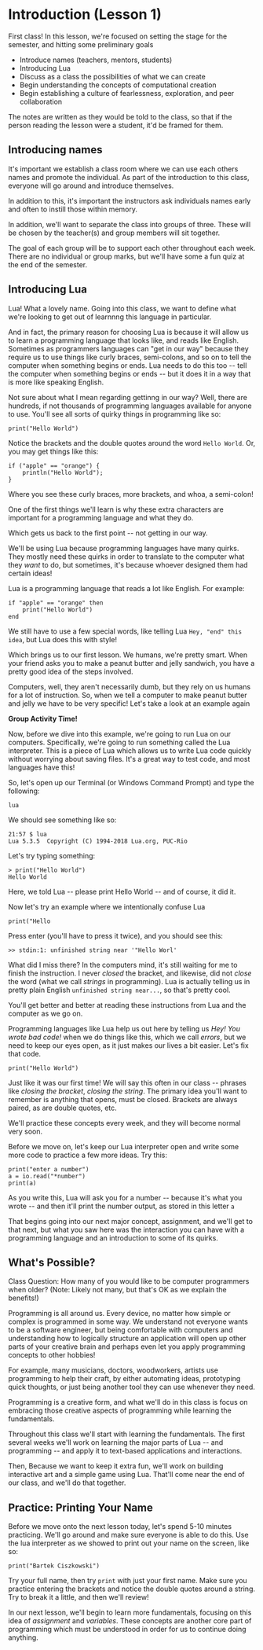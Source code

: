 # Introduction (Lesson 1)

First class! In this lesson, we're focused on setting the stage for the
semester, and hitting some preliminary goals

* Introduce names (teachers, mentors, students)
* Introducing Lua
* Discuss as a class the possibilities of what we can create
* Begin understanding the concepts of computational creation
* Begin establishing a culture of fearlessness, exploration, and peer collaboration

The notes are written as they would be told to the class, so that if the person
reading the lesson were a student, it'd be framed for them.

## Introducing names

It's important we establish a class room where we can use each others names and
promote the individual. As part of the introduction to this class, everyone will
go around and introduce themselves.

In addition to this, it's important the instructors ask individuals names early
and often to instill those within memory.

In addition, we'll want to separate the class into groups of three. These will
be chosen by the teacher(s) and group members will sit together.

The goal of each group will be to support each other throughout each week. There
are no individual or group marks, but we'll have some a fun quiz at the end of
the semester.

## Introducing Lua

Lua! What a lovely name. Going into this class, we want to define what we're
looking to get out of learnnng this language in particular.

And in fact, the primary reason for choosing Lua is because it will allow us to
learn a programming language that looks like, and reads like English. Sometimes
as programmers languages can "get in our way" because they require us to use
things like curly braces, semi-colons, and so on to tell the computer when
something begins or ends. Lua needs to do this too -- tell the computer when
something begins or ends -- but it does it in a way that is more like speaking
English.

Not sure about what I mean regarding gettinng in our way?  Well, there
are hundreds, if not thousands of programming languages available for
anyone to use. You'll see all sorts of quirky things in programming like so:

    print("Hello World")

Notice the brackets and the double quotes around the word `Hello World`. Or, you
may get things like this:

    if ("apple" == "orange") {
        println("Hello World");
    }

Where you see these curly braces, more brackets, and whoa, a semi-colon!

One of the first things we'll learn is why these extra characters are important
for a programming language and what they do.

Which gets us back to the first point -- not getting in our way.

We'll be using Lua because programming languages have many quirks. They mostly
need these quirks in order to translate to the computer what they _want_ to do,
but sometimes, it's because whoever designed them had certain ideas!

Lua is a programming language that reads a lot like English. For example:

    if "apple" == "orange" then
        print("Hello World")
    end

We still have to use a few special words, like telling Lua `Hey, "end" this
idea`, but Lua does this with style!

Which brings us to our first lesson. We humans, we're pretty smart. When your
friend asks you to make a peanut butter and jelly sandwich, you have a pretty
good idea of the steps involved.

Computers, well, they aren't necessarily dumb, but they rely on us humans for a
lot of instruction. So, when we tell a computer to make peanut butter and jelly
we have to be very specific! Let's take a look at an example again

**Group Activity Time!**

Now, before we dive into this example, we're going to run Lua on our computers.
Specifically, we're going to run something called the Lua interpreter. This is a
piece of Lua which allows us to write Lua code quickly without worrying about
saving files. It's a great way to test code, and most languages have this!

So, let's open up our Terminal (or Windows Command Prompt) and type the
following:

    lua

We should see something like so:

    21:57 $ lua
    Lua 5.3.5  Copyright (C) 1994-2018 Lua.org, PUC-Rio

Let's try typing something:

    > print("Hello World")
    Hello World

Here, we told Lua -- please print Hello World -- and of course, it did it.

Now let's try an example where we intentionally confuse Lua

    print("Hello

Press enter (you'll have to press it twice), and you should see this:

    >> stdin:1: unfinished string near '"Hello Worl'

What did I miss there? In the computers mind, it's still waiting for me to
finish the instruction. I never _closed_ the bracket, and likewise, did not
_close_ the word (what we call _strings_ in programming). Lua is actually
telling us in pretty plain English `unfinished string near...`, so that's pretty
cool.

You'll get better and better at reading these instructions from Lua and the
computer as we go on.

Programming languages like Lua help us out here by telling us _Hey! You wrote
bad code!_ when we do things like this, which we call _errors_, but we need to
keep our eyes open, as it just makes our lives a bit easier. Let's fix that
code.

    print("Hello World")

Just like it was our first time! We will say this often in our class -- phrases like
_closing the bracket_, _closing the string_. The primary idea you'll want to
remember is anything that opens, must be closed. Brackets are always paired, as
are double quotes, etc.

We'll practice these concepts every week, and they will become normal very soon.

Before we move on, let's keep our Lua interpreter open and write some more code
to practice a few more ideas. Try this:

    print("enter a number")
    a = io.read("*number")
    print(a)

As you write this, Lua will ask you for a number -- because it's what you wrote
-- and then it'll print the number output, as stored in this letter `a`

That begins going into our next major concept, assignment, and we'll get to that
next, but what you saw here was the interaction you can have with a programming
language and an introduction to some of its quirks.

## What's Possible?

Class Question: How many of you would like to be computer programmers when
older? (Note: Likely not many, but that's OK as we explain the benefits!)

Programming is all around us. Every device, no matter how simple or complex is
programmed in some way. We understand not everyone wants to be a software
engineer, but being comfortable with computers and understanding how to
logically structure an application will open up other parts of your creative
brain and perhaps even let you apply programming concepts to other hobbies!

For example, many musicians, doctors, woodworkers, artists use programming to help their
craft, by either automating ideas, prototyping quick thoughts, or just being
another tool they can use whenever they need.

Programming is a creative form, and what we'll do in this class is focus on
embracing those creative aspects of programming while learning the fundamentals.

Throughout this class we'll start with learning the fundamentals. The first
several weeks we'll work on learning the major parts of Lua -- and programming
-- and apply it to text-based applications and interactions.

Then, Because we want to keep it extra fun, we'll work on building interactive art and
a simple game using Lua. That'll come near the end of our class, and we'll do
that together.

## Practice: Printing Your Name

Before we move onto the next lesson today, let's spend 5-10 minutes practicing.
We'll go around and make sure everyone is able to do this. Use the lua
interpreter as we showed to print out your name on the screen, like so:

    print("Bartek Ciszkowski")

Try your full name, then try `print` with just your first name. Make sure you
practice entering the brackets and notice the double quotes around a string. Try
to break it a little, and then we'll review!

In our next lesson, we'll begin to learn more fundamentals, focusing on this
idea of _assignment_ and _variables_. These concepts are another core part of
programming which must be understood in order for us to continue doing anything.
